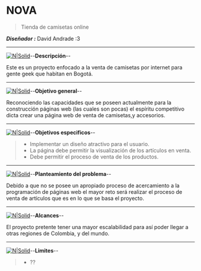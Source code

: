 # **NOVA**
>Tienda de camisetas online

**_Diseñador :_**  David Andrade :3

---

[![N|Solid](https://raw.githubusercontent.com/jdandrader/NOVA-/Documentos/Iconos_web_png/001-mundial.png)](https://github.com/jdandrader/NOVA-/blob/Documentos/Iconos_web_png/001-mundial.png)--**Descripción**--



Este es un proyecto enfocado a la venta de camisetas por internet para gente geek que habitan en Bogotá. 

---

[![N|Solid](https://raw.githubusercontent.com/jdandrader/NOVA-/Documentos/Iconos_web_png/007-marcador-de-posicion.png)](https://github.com/jdandrader/NOVA-/blob/Documentos/Iconos_web_png/007-marcador-de-posicion.png)--**Objetivo general**--



Reconociendo las capacidades que se poseen actualmente para la construcción páginas web (las cuales son pocas) el espíritu competitivo dicta crear una página web de venta de camisetas,y accesorios.

---

[![N|Solid](https://raw.githubusercontent.com/jdandrader/NOVA-/Documentos/Iconos_web_png/004-navegador-2.png)](https://github.com/jdandrader/NOVA-/blob/Documentos/Iconos_web_png/004-navegador-2.png)--**Objetivos especificos**--

>- Implementar un diseño atractivo para el usuario.
>- La página debe permitir la visualización de los artículos en venta.
>- Debe permitir el proceso de venta de los productos.

---

[![N|Solid](https://raw.githubusercontent.com/jdandrader/NOVA-/Documentos/Iconos_web_png/002-navegador.png)](https://github.com/jdandrader/NOVA-/blob/Documentos/Iconos_web_png/002-navegador.png)--**Planteamiento del problema**--

Debído a que no se posee un apropiado proceso de acercamiento a la programación de páginas web el mayor reto será realizar el proceso de venta de artículos que es en lo que se basa el proyecto.

---

[![N|Solid](https://raw.githubusercontent.com/jdandrader/NOVA-/Documentos/Iconos_web_png/010-globo-terraqueo.png)](https://github.com/jdandrader/NOVA-/blob/Documentos/Iconos_web_png/005-navegador-3.png)--**Alcances**--

El proyecto pretente tener una mayor escalabilidad para así poder llegar a otras regiones de Colombia, y del mundo.

---

[![N|Solid](https://raw.githubusercontent.com/jdandrader/NOVA-/Documentos/Iconos_web_png/005-navegador-3.png)](https://github.com/jdandrader/NOVA-/blob/Documentos/Iconos_web_png/005-navegador-3.png)--**Limites**--

>- ?? 

